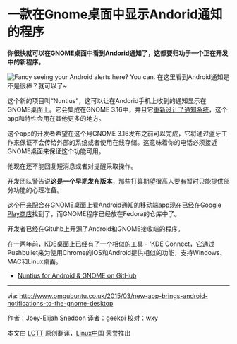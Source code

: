 一款在Gnome桌面中显示Andorid通知的程序
================================================================================

**你很快就可以在GNOME桌面中看到Andorid通知了，这都要归功于一个正在开发中的新程序。**

![Fancy seeing your Android alerts here? You can.](http://www.omgubuntu.co.uk/wp-content/uploads/2015/02/Screen-Shot-2015-02-24-at-17.47.48.png)
在这里看到Android通知是不是很棒？就可以了~

这个新的项目叫“Nuntius”，这可以让在Andorid手机上收到的通知显示在GNOME桌面上。它会集成在GNOME 3.16中，并且它[重新设计了通知系统][1]，这个app和特性会用在其他更多的地方。

这个app的开发者希望在这个月GNOME 3.16发布之前可以完成，它将通过蓝牙工作来保证不会传给外部的系统或者使用在线存储。这意味着你的电话必须接近GNOME桌面来保证这个功能可用。

他现在还不能回复短消息或者对提醒采取操作。

开发团队警告说**这是一个早期发布版本**，那些打算期望很高人要有暂时只能提供部分功能的心理准备。

这个用来配合在GNOME桌面上看Android通知的移动端app现在已经在[Google Play商店][2]找到了，而GNOME程序已经放在Fedora的仓库中了。

开发者已经在Gituhb上开源了Android和GNOME接收端的程序。

在一两年前，[KDE桌面上已经有了][3]一个相似的工具 - ‘KDE Connect，它通过Pushbullet来为使用Chrome的iOS和Android提供相似的功能，支持Windows、MAC和Linux桌面。

- [Nuntius for Android & GNOME on GitHub][4]

--------------------------------------------------------------------------------

via: http://www.omgubuntu.co.uk/2015/03/new-app-brings-android-notifications-to-the-gnome-desktop

作者：[Joey-Elijah Sneddon][a]
译者：[geekpi](https://github.com/geekpi)
校对：[wxy](https://github.com/wxy)

本文由 [LCTT](https://github.com/LCTT/TranslateProject) 原创翻译，[Linux中国](http://linux.cn/) 荣誉推出

[a]:https://plus.google.com/117485690627814051450/?rel=author
[1]:http://www.omgubuntu.co.uk/2015/02/4-reason-why-gnome-3-16-might-be-the-best-version-yet-gallery
[2]:https://play.google.com/store/apps/details?id=org.holylobster.nuntius
[3]:http://www.omgubuntu.co.uk/2014/06/kde-connect-android-notifications-linux-desktop
[4]:https://github.com/holylobster
